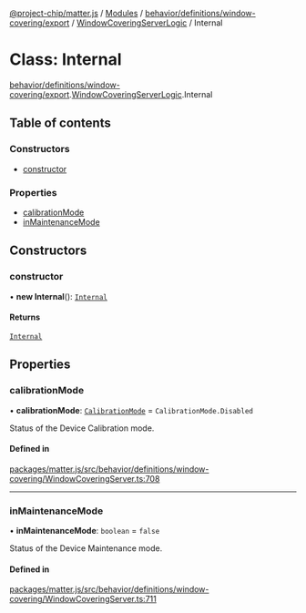 [@project-chip/matter.js](../README.md) / [Modules](../modules.md) / [behavior/definitions/window-covering/export](../modules/behavior_definitions_window_covering_export.md) / [WindowCoveringServerLogic](../modules/behavior_definitions_window_covering_export.WindowCoveringServerLogic.md) / Internal

# Class: Internal

[behavior/definitions/window-covering/export](../modules/behavior_definitions_window_covering_export.md).[WindowCoveringServerLogic](../modules/behavior_definitions_window_covering_export.WindowCoveringServerLogic.md).Internal

## Table of contents

### Constructors

- [constructor](behavior_definitions_window_covering_export.WindowCoveringServerLogic.Internal.md#constructor)

### Properties

- [calibrationMode](behavior_definitions_window_covering_export.WindowCoveringServerLogic.Internal.md#calibrationmode)
- [inMaintenanceMode](behavior_definitions_window_covering_export.WindowCoveringServerLogic.Internal.md#inmaintenancemode)

## Constructors

### constructor

• **new Internal**(): [`Internal`](behavior_definitions_window_covering_export.WindowCoveringServerLogic.Internal.md)

#### Returns

[`Internal`](behavior_definitions_window_covering_export.WindowCoveringServerLogic.Internal.md)

## Properties

### calibrationMode

• **calibrationMode**: [`CalibrationMode`](../enums/behavior_definitions_window_covering_export.CalibrationMode.md) = `CalibrationMode.Disabled`

Status of the Device Calibration mode.

#### Defined in

[packages/matter.js/src/behavior/definitions/window-covering/WindowCoveringServer.ts:708](https://github.com/project-chip/matter.js/blob/0c058ae17fdba4c0b89b8b13c309011d51782299/packages/matter.js/src/behavior/definitions/window-covering/WindowCoveringServer.ts#L708)

___

### inMaintenanceMode

• **inMaintenanceMode**: `boolean` = `false`

Status of the Device Maintenance mode.

#### Defined in

[packages/matter.js/src/behavior/definitions/window-covering/WindowCoveringServer.ts:711](https://github.com/project-chip/matter.js/blob/0c058ae17fdba4c0b89b8b13c309011d51782299/packages/matter.js/src/behavior/definitions/window-covering/WindowCoveringServer.ts#L711)
